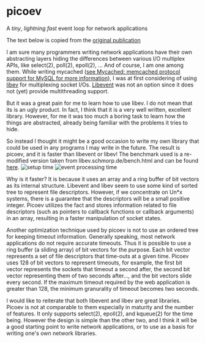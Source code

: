 picoev
======

A *tiny*, *lightning fast* event loop for network applications

The text below is copied from the [original publication](http://developer.cybozu.co.jp/archives/kazuho/2009/08/picoev-a-tiny-e.html)

I am sure many programmers writing network applications have their own abstracting layers hiding the differences between various I/O multiplex APIs, like select(2), poll(2), epoll(2), ... And of course, I am one among them.  While writing mycached ([see Mycached: memcached protocol support for MySQL for more information](http://developer.cybozu.co.jp/archives/kazuho/2009/08/mycached-memcac.html)), I was at first considering of using [libev](http://software.schmorp.de/pkg/libev.html) for multiplexing socket I/Os. [Libevent](http://www.monkey.org/~provos/libevent/) was not an option since it does not (yet) provide multithreading support.

But it was a great pain for me to learn how to use libev.  I do not mean that its is an ugly product.  In fact, I think that it is a very well written, excellent library.  However, for me it was too much a boring task to learn how the things are abstracted, already being familiar with the problems it tries to hide.

So instead I thought it might be a good occasion to write my own library that could be used in any programs I may write in the future.  The result is picoev, and it is faster than libevent or libev!  The benchmark used is a re-modified version taken from libev.schmorp.de/bench.html and can be found [here](http://coderepos.org/share/browser/lang/c/picoev/trunk/example/bench.c).
![setup time](http://developer.cybozu.co.jp/archives/kazuho/files/picoev_setup.png)
![event processing time](http://developer.cybozu.co.jp/archives/kazuho/files/picoev_event.png)

Why is it faster?  It is because it uses an array and a ring buffer of bit vectors as its internal structure.  Libevent and libev seem to use some kind of sorted tree to represent file descriptors.  However, if we concentrate on Un*x systems, there is a guarantee that the descriptors will be a small positive integer.  Picoev utilizes the fact and stores information related to file descriptors (such as pointers to callback functions or callback arguments) in an array, resulting in a faster manipulation of socket states.

Another optimization technique used by picoev is not to use an ordered tree for keeping timeout information.  Generally speaking, most network applications do not require accurate timeouts.  Thus it is possible to use a ring buffer (a sliding array) of bit vectors for the purpose.  Each bit vector represents a set of file descriptors that time-outs at a given time.  Picoev uses 128 of bit vectors to represent timeouts, for example, the first bit vector represents the sockets that timeout a second after, the second bit vector representing them of two seconds after..., and the bit vectors slide every second.  If the maximum timeout required by the web application is greater than 128, the minimum granurality of timeout becomes two seconds.

I would like to reiterate that both libevent and libev are great libraries.  Picoev is not at comparable to them especially in maturity and the number of features.  It only supports select(2), epoll(2), and kqueue(2) for the time being.  However the design is simple than the other two, and I think it will be a good starting point to write network applications, or to use as a basis for writing one's own network libraries.
